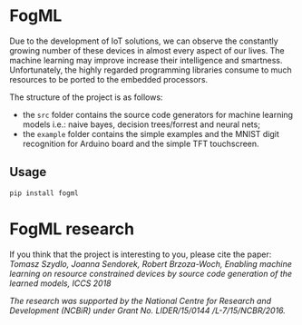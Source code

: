 # FogML

Due to the development of IoT solutions, we can observe the constantly growing number of these devices in almost every aspect of our lives. The machine learning may improve increase their intelligence and smartness. Unfortunately, the highly regarded programming libraries consume to much resources to be ported to the embedded processors.

The structure of the project is as follows:
* the `src` folder contains the source code generators for machine learning models i.e.: naive bayes, decision trees/forrest and neural nets;
* the `example` folder contains the simple examples and the MNIST digit recognition for Arduino board and the simple TFT touchscreen.

## Usage

`pip install fogml`


# FogML research

If you think that the project is interesting to you, please cite the paper:
_Tomasz Szydlo, Joanna Sendorek, Robert Brzoza-Woch, Enabling machine learning on resource constrained devices by source code generation of the learned models, ICCS 2018_

_The research was supported by the National Centre for Research and Development (NCBiR) under Grant No. LIDER/15/0144 /L-7/15/NCBR/2016._
